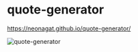 # quote-generator

https://neonagat.github.io/quote-generator/

![quote-generator](https://user-images.githubusercontent.com/73759315/158291727-a398415d-484a-4fc2-b3fd-4d28a8947612.png)
